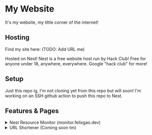 # My Website
It's my website, my little corner of the internet!

## Hosting

Find my site here: (TODO: Add URL me)

Hosted on Nest! Nest is a free website host run by Hack Club! Free for anyone under 18, anywhere, everywhere. Google "hack club" for more!

## Setup

Just this repo ig, I'm not cloning yet from this repo but will soon! I'm working on an SSH github action to push this repo to Nest.

## Features & Pages
<details>
<summary>Nest Resource Monitor (monitor.felixgao.dev)</summary>
<br>
A monitor to view your live usage of CPU, memory, and storage. Features very nice graphs :D.

View a functional demo here at https://replit.com/@CoolDude9000/Nest-Website, or on Nest at https://monitor.felixgao.hackclub.app! 

![image](https://github.com/user-attachments/assets/009cdd46-7d6b-4614-a8aa-025321479dcd)

![image](https://github.com/user-attachments/assets/a2dba072-0742-4fc0-a5d9-1f814d9d5330)
</details>

<details>
<summary>URL Shortener (Coming soon tm)</summary>
<br>
Coming soon!
</details>
